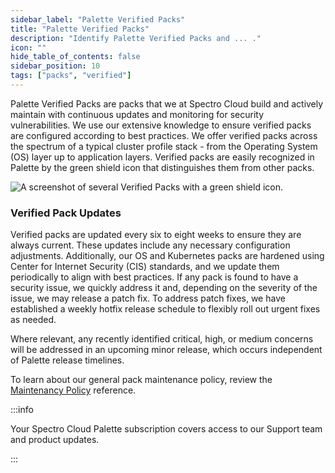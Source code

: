 ```yaml
---
sidebar_label: "Palette Verified Packs"
title: "Palette Verified Packs"
description: "Identify Palette Verified Packs and ... ."
icon: ""
hide_table_of_contents: false
sidebar_position: 10
tags: ["packs", "verified"]
---
```



Palette Verified Packs are packs that we at Spectro Cloud build and actively maintain with continuous updates and monitoring for security vulnerabilities. We use our extensive knowledge to ensure verified packs are configured according to best practices. We offer verified packs across the spectrum of a typical cluster profile stack - from the Operating System (OS) layer up to application layers. Verified packs are easily recognized in Palette by the green shield icon that distinguishes them from other packs. 

![A screenshot of several Verified Packs with a green shield icon.](/integrations_verified-packs-green-check.png)


### Verified Pack Updates

Verified packs are updated every six to eight weeks to ensure they are always current. These updates include any necessary configuration adjustments. Additionally, our OS and Kubernetes packs are hardened using Center for Internet Security (CIS) standards, and we update them periodically to align with best practices. If any pack is found to have a security issue, we quickly address it and, depending on the severity of the issue, we may release a patch fix. To address patch fixes, we have established a weekly hotfix release schedule to flexibly roll out urgent fixes as needed.

Where relevant, any recently identified critical, high, or medium concerns will be addressed in an upcoming minor release, which occurs independent of Palette release timelines.

To learn about our general pack maintenance policy, review the [Maintenancy Policy](maintenance-policy.md) reference.

:::info

Your Spectro Cloud Palette subscription covers access to our Support team and product updates.

:::